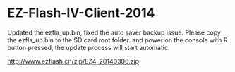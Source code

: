 EZ-Flash-IV-Client-2014
=======================

Updated the ezfla_up.bin, fixed the auto saver backup issue. Please copy the ezfla_up.bin to the SD card root folder. and power on the console with R button pressed, the update process will start automatic. 

http://www.ezflash.cn/zip/EZ4_20140306.zip
